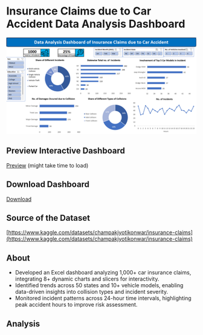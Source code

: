 # Insurance Claims due to Car Accident Data Analysis Dashboard
![Insurance Claims due to Car Accident Data Analysis Dashboard](https://github.com/arindam-bhunia/Insurance-Claims-due-to-Car-Accident-Data-Analysis-Dashboard/blob/main/Insurance%20Preview.png)
## Preview Interactive Dashboard
[Preview](https://github.com/arindam-bhunia/arindam-bhunia.github.io/blob/main/Insurance.html) (might take time to load)
## Download Dashboard
[Download](https://github.com/arindam-bhunia/Insurance-Claims-due-to-Car-Accident-Data-Analysis-Dashboard/blob/main/Insurance%20Claims.xlsx)
## Source of the Dataset
[https://www.kaggle.com/datasets/champakjyotikonwar/insurance-claims](https://www.kaggle.com/datasets/champakjyotikonwar/insurance-claims)

## About
- Developed an Excel dashboard analyzing 1,000+ car insurance claims, integrating 8+ dynamic charts and slicers for interactivity.
- Identified trends across 50 states and 10+ vehicle models, enabling data-driven insights into collision types and incident severity.
- Monitored incident patterns across 24-hour time intervals, highlighting peak accident hours to improve risk assessment.

## Analysis
